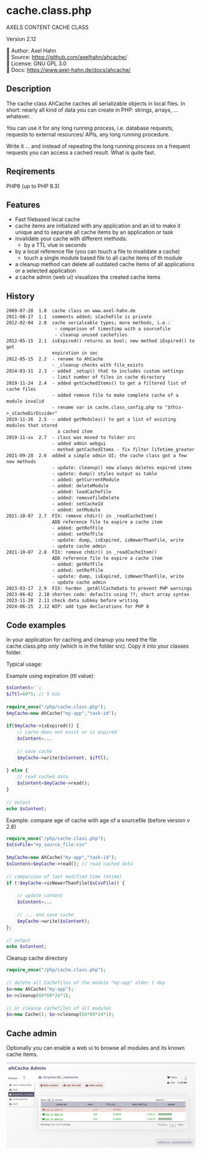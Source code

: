 
# cache.class.php

AXELS CONTENT CACHE CLASS

Version 2.12

👤 Author: Axel Hahn \
🧾 Source: <https://github.com/axelhahn/ahcache/> \
📜 License: GNU GPL 3.0 \
📗 Docs: <https://www.axel-hahn.de/docs/ahcache/>

## Description

The cache class AhCache caches all serializable objects in local files. In short: nearly all kind of data you can create in PHP: strings, arrays, ... whatever.

You can use it for any long running process, i.e. database requests, requests to external resources/ APIs, any long running procedure. 

Write it ... and instead of repeating the long running process on a frequent requests you can access a cached result. What is quite fast.

## Reqirements

PHP8 (up to PHP 8.3)

## Features

* Fast filebased local cache
* cache items are initialized with any application and an id to make it unique and to separate all cache items by an application or task
* invalidate your cache with different methods:
  * by a TTL vlue in seconds
* by a local reference file (you can touch a file to invalidate a cache)
  * touch a single module based file to all cache items of th module
* a cleanup method can delete all outdated cache items of all applications or a selected application
* a cache admin (web ui) visualizes the created cache items 

## History
```
2009-07-20  1.0  cache class on www.axel-hahn.de
2011-08-27  1.1  comments added; sCacheFile is private
2012-02-04  2.0  cache serialzable types; more methods, i.e.:
                  - comparison of timestimp with a sourcefile
                  - cleanup unused cachefiles
2012-05-15  2.1  isExpired() returns as bool; new method iExpired() to get
                 expiration in sec
2012-05-15  2.2  - rename to AhCache
                 - _cleanup checks with file_exists
2014-03-31  2.3  - added _setup() that to includes custom settings
                 - limit number of files in cache directory
2019-11-24  2.4  - added getCachedItems() to get a filtered list of cache files
                 - added remove file to make complete cache of a module invalid
                 - rename var in cache.class_config.php to "$this->_sCacheDirDivider"
2019-11-26  2.5  - added getModules() to get a list of existing modules that stored
                   a cached item
2019-11-xx  2.7  - class was moved to folder src
                 - added admin webgui
                 - method getCachedItems - fix filter lifetime_greater
2021-09-28  2.6  added a simple admin UI; the cache class got a few new methods
                 - update: cleanup() now always deletes expired items
                 - update: dump() styles output as table
                 - added: getCurrentModule 
                 - added: deleteModule 
                 - added: loadCachefile
                 - added: removefileDelete
                 - added: setCacheId
                 - added: setModule
2021-10-07  2.7  FIX: remove chdir() in _readCacheItem()
                 ADD reference file to expire a cache item
                 - added: getRefFile
                 - added: setRefFile
                 - update: dump, isExpired, isNewerThanFile, write
                 - update cache admin
2021-10-07  2.8  FIX: remove chdir() in _readCacheItem()
                 ADD reference file to expire a cache item
                 - added: getRefFile
                 - added: setRefFile
                 - update: dump, isExpired, isNewerThanFile, write
                 - update cache admin
2023-03-17  2.9  FIX: harden _getAllCacheData to prevent PHP warnings
2023-06-02  2.10 shorten code: defaults using ??; short array syntax
2023-11-20  2.11 check data subkey before writing
2024-06-25  2.12 WIP: add type declarations for PHP 8
```

## Code examples

In your application for caching and cleanup you need the file cache.class.php only (which is in the folder src). Copy it into your classes folder.

Typical usage:

Example using expiration (ttl value):

```php
$sContent='';  
$iTtl=60*5; // 5 min 
  
require_once("/php/cache.class.php");  
$myCache=new AhCache("my-app","task-id");  
  
if($myCache->isExpired()) {  
	// cache does not exist or is expired
	$sContent=...  
  
	// save cache
	$myCache->write($sContent, $iTtl);  
  
} else {  
	// read cached data
	$sContent=$myCache->read();  
}  
  
// output
echo $sContent;  
```
	
Example: compare age of cache with age of a sourcefile (before version v 2.8)

```php
require_once("/php/cache.class.php");  
$sCsvFile="my_source_file.csv"  
  
$myCache=new AhCache("my-app","task-id");  
$sContent=$myCache->read(); // read cached data
  
// comparison of last modified time (mtime)
if (!$myCache->isNewerThanFile($sCsvFile)) {  
  
	// update content 
	$sContent=...  
  
	// ... and save cache
	$myCache->write($sContent);  
};  
  
// output
echo $sContent;
```

Cleanup cache directory 

```php
require_once("/php/cache.class.php");  

// delete all Cachefiles of the module "my-app" older 1 day
$o=new AhCache("my-app");
$o->cleanup(60*60*24*1); 

// or cleanup cachefiles of all modules
$o=new Cache(); $o->cleanup(60*60*24*1);
```

## Cache admin

Optionally you can enable a web ui to browse all modules and  its known cache items.

![Cache admin](./doc/cache-admin.png)
